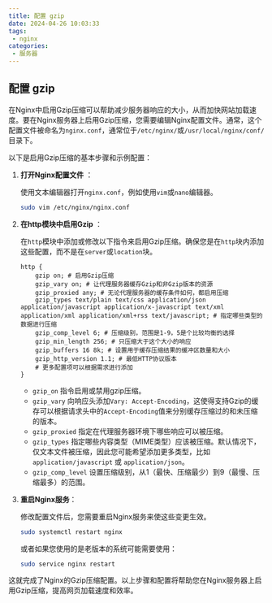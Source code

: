 ```yaml
---
title: 配置 gzip
date: 2024-04-26 10:03:33
tags:
 - nginx 
categories:
 - 服务器
---
```


## 配置 gzip

在Nginx中启用Gzip压缩可以帮助减少服务器响应的大小，从而加快网站加载速度。要在Nginx服务器上启用Gzip压缩，您需要编辑Nginx配置文件。通常，这个配置文件被命名为`nginx.conf`，通常位于`/etc/nginx/`或`/usr/local/nginx/conf/`目录下。

以下是启用Gzip压缩的基本步骤和示例配置：

1. **打开Nginx配置文件** ：

   使用文本编辑器打开`nginx.conf`，例如使用`vim`或`nano`编辑器。
   ```bash
   sudo vim /etc/nginx/nginx.conf
   ```

2. **在http模块中启用Gzip** ：

   在`http`模块中添加或修改以下指令来启用Gzip压缩。确保您是在`http`块内添加这些配置，而不是在`server`或`location`块。
   ```nginx
   http {
       gzip on; # 启用Gzip压缩
       gzip_vary on; # 让代理服务器缓存Gzip和非Gzip版本的资源
       gzip_proxied any; # 无论代理服务器的缓存条件如何，都启用压缩
       gzip_types text/plain text/css application/json application/javascript application/x-javascript text/xml application/xml application/xml+rss text/javascript; # 指定哪些类型的数据进行压缩
       gzip_comp_level 6; # 压缩级别，范围是1-9，5是个比较均衡的选择
       gzip_min_length 256; # 只压缩大于这个大小的响应
       gzip_buffers 16 8k; # 设置用于缓存压缩结果的缓冲区数量和大小
       gzip_http_version 1.1; # 最低HTTP协议版本
       # 更多配置项可以根据需求进行添加
   }
   ```

    - `gzip_on` 指令启用或禁用gzip压缩。
    - `gzip_vary` 向响应头添加`Vary: Accept-Encoding`，这使得支持Gzip的缓存可以根据请求头中的`Accept-Encoding`值来分别缓存压缩过的和未压缩的版本。
    - `gzip_proxied` 指定在代理服务器环境下哪些响应可以被压缩。
    - `gzip_types` 指定哪些内容类型（MIME类型）应该被压缩。默认情况下，仅文本文件被压缩，因此您可能希望添加更多类型，比如`application/javascript` 或 `application/json`。
    - `gzip_comp_level` 设置压缩级别，从1（最快、压缩最少）到9（最慢、压缩最多）的范围。

3. **重启Nginx服务**：

   修改配置文件后，您需要重启Nginx服务来使这些变更生效。
   ```bash
   sudo systemctl restart nginx
   ```
   或者如果您使用的是老版本的系统可能需要使用：
   ```bash
   sudo service nginx restart
   ```

这就完成了Nginx的Gzip压缩配置。以上步骤和配置将帮助您在Nginx服务器上启用Gzip压缩，提高网页加载速度和效率。
